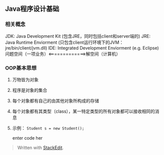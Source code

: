 ## Java程序设计基础

### 相关概念
JDK: Java Development Kit (包含JRE，同时包括client和server端的)
JRE: Java Runtime Enviorment (只包含client运行环境下的JVM：jre/bin/client/jvm.dll)
IDE: Integrated Development Enviorment (e.g. Eclipse)
问题空间（一项业务）<=============>解空间（计算机）

### OOP基本思想
 1. 万物皆为对象
2. 程序是对象的集合
3. 每个对象都有自己的由其他对象所构成的存储
4. 每个对象都有其类型（class），某一特定类型的所有对象都可以接收相同的消息
5. 示例：
`Student s = new Student();`

    enter code her





> Written with [StackEdit](https://stackedit.io/).
<!--stackedit_data:
eyJoaXN0b3J5IjpbLTE4NTE3OTUzMzQsLTE2MTI0ODUxOTAsMT
U3NzA3ODU0MSwtMTc5ODI1OTg3NCw3MzMxOTczOTUsLTgyMTE5
Nzk4MCwtMTIyNjUyOTk4M119
-->